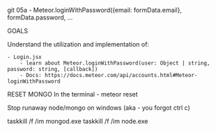 git 05a - Meteor.loginWithPassword({email: formData.email}, formData.password, ...

GOALS

Understand the utilization and implementation of:

    - Login.jsx
        - learn about Meteor.loginWithPassword(user: Object | string, password: string, [callback])
        - Docs: https://docs.meteor.com/api/accounts.html#Meteor-loginWithPassword
    
    







RESET MONGO
    In the terminal
        - meteor reset


Stop runaway node/mongo on windows (aka - you forgot ctrl c)

taskkill /f /im mongod.exe
taskkill /f /im node.exe